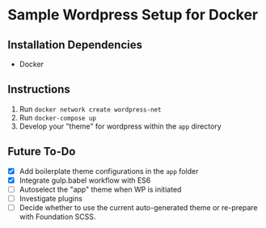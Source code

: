 # Sample Wordpress Setup for Docker

## Installation Dependencies
- Docker

## Instructions
1. Run `docker network create wordpress-net`
2. Run `docker-compose up`
3. Develop your "theme" for wordpress within the `app` directory

## Future To-Do

- [x] Add boilerplate theme configurations in the `app` folder
- [x] Integrate gulp.babel workflow with ES6
- [ ] Autoselect the "app" theme when WP is initiated
- [ ] Investigate plugins
- [ ] Decide whether to use the current auto-generated theme or re-prepare with Foundation SCSS.
